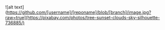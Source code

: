 
![alt text](https://github.com/[username]/[reponame]/blob/[branch]/image.jpg?raw=true](https://pixabay.com/photos/tree-sunset-clouds-sky-silhouette-736885/)

